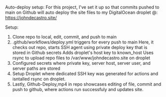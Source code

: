 Auto-deploy setup:
For this project, I've set it up so that commits pushed to main on Github will auto deploy the site files to my DigitalOcean droplet @:
https://johndecastro.site/

Setup:
1. Clone repo to local, edit, commit, and push to main
2. .github/workflows/deploy.yml triggers for every push to main
   Here, it checks out repo, starts SSH agent using private deploy key that is stored in Github secrets
   Adds droplet's host key to known_host
   Uses rsync to upload repo files to /var/www/johndecastro.site on droplet
3. Configured secrets where private key, server host, server user, and server paths are stored
4. Setup Droplet where dedicated SSH key was generated for actions and isntalled rsync on droplet.
5. Lastly, Github-Deploy,mp4 in repo showcases editing of file, commit and push to github, where actions run successfuly and updates site.
